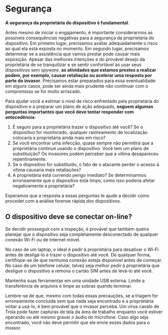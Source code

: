# Segurança

**A segurança da proprietária do dispositivo é fundamental**.

Antes mesmo de iniciar o engajamento, é importante considerarmos as possíveis consequências negativas para a segurança da proprietária do dispositivo. Em primeiro lugar, precisamos avaliar adequadamente o risco ao qual ela está exposta no momento. Em segundo lugar, precisamos determinar se a assistência que vamos prestar pode causar mais exposição. Apesar das melhores intenções e do provável desejo da proprietária de se tranquilizar e se sentir confortável ao usar seus dispositivos sem _spyware_, **as atividades que estamos prestes a realizar podem, por exemplo, causar retaliação ou acelerar uma resposta por parte do invasor**. Precisamos estar preparados para essa eventualidade: em alguns casos, pode ser ainda mais prudente não continuar com o compromisso se for muito arriscado.

Para ajudar você a estimar o nível de risco enfrentado pela proprietária do dispositivo e a preparar um plano de ação adequado, **seguem algumas perguntas importantes que você deve tentar responder com antecedência**:

1. É seguro para a proprietária trazer o dispositivo até você? Se o dispositivo for monitorado, qualquer rastreamento de localização colocaria a proprietária ainda mais em risco?
2. Se você encontrar uma infecção, quase sempre não permitirá que a proprietária continue usando o dispositivo. Você tem um plano de substituição? Os invasores podem perceber que a vítima desapareceu repentinamente.
3. Se o dispositivo for substituído, o fato de o atacante perder o acesso à vítima causaria mais retaliações?
4. A proprietária está correndo perigo imediato? Se determinarmos erroneamente que o dispositivo está limpo, como isso poderia afetar negativamente a proprietária?

Esperamos que a resposta a essas perguntas te ajude a decidir como proceder com a análise forense rápida dos dispositivos.

## O dispositivo deve se conectar on-line?

Se decidir prosseguir com a inspeção, é provável que também queira planejar que o dispositivo seja completamente desconectado de qualquer conexão Wi-Fi ou de Internet móvel.

No caso de um laptop, o ideal é pedir à proprietária para desativar o Wi-Fi antes de desligá-lo e trazer o dispositivo até você. De qualquer forma, certifique-se de que nenhuma conexão esteja disponível antes de começar. No caso de um telefone celular, talvez seja melhor pedir à proprietária que desligue o dispositivo e remova o cartão SIM antes de levá-lo até você.

Mantenha suas ferramentas em uma unidade USB externa. Limite a transferência de arquivos e limpe as sobras quando terminar.

Lembre-se de que, mesmo com todas essas precauções, se a triagem for erroneamente concluída sem que nada seja encontrado e a proprietária voltar a usá-lo, é bem provável que o invasor perceba. Um vírus cavalo de Troia pode fazer capturas de tela da área de trabalho enquanto você estiver operando ou até mesmo gravar o áudio do microfone. Caso algo seja encontrado, você não deve permitir que ele envie esses dados para o invasor.
